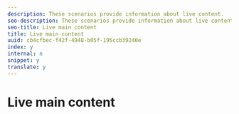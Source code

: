 ```yaml
---
description: These scenarios provide information about live content.
seo-description: These scenarios provide information about live content.
seo-title: Live main content
title: Live main content
uuid: cb4cfbec-f42f-4948-b05f-195ccb39240e
index: y
internal: n
snippet: y
translate: y
---
```


# Live main content


